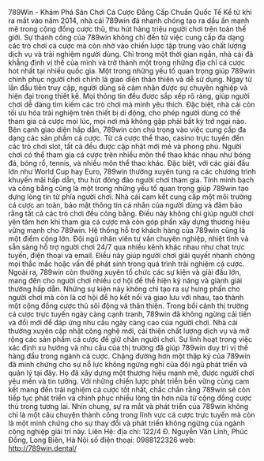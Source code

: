 789Win - Khám Phá Sân Chơi Cá Cược Đẳng Cấp Chuẩn Quốc Tế
Kể từ khi ra mắt vào năm 2014, nhà cái 789win đã nhanh chóng tạo ra dấu ấn mạnh mẽ trong cộng đồng cược thủ, thu hút hàng triệu người chơi trên toàn thế giới. Sự thành công của 789win không chỉ đến từ việc cung cấp đa dạng các trò chơi cá cược mà còn nhờ vào chiến lược tập trung vào chất lượng dịch vụ và trải nghiệm người dùng. Chỉ trong một thời gian ngắn, nhà cái đã khẳng định vị thế của mình và trở thành một trong những địa chỉ cá cược hot nhất tại nhiều quốc gia.
Một trong những yếu tố quan trọng giúp 789win chinh phục người chơi chính là giao diện thân thiện và dễ sử dụng. Ngay từ lần đầu tiên truy cập, người dùng sẽ cảm nhận được sự chuyên nghiệp và hiện đại trong thiết kế. Mọi thông tin đều được sắp xếp rõ ràng, giúp người chơi dễ dàng tìm kiếm các trò chơi mà mình yêu thích. Đặc biệt, nhà cái còn tối ưu hóa trải nghiệm trên thiết bị di động, cho phép người dùng có thể tham gia cá cược mọi lúc, mọi nơi mà không gặp phải bất kỳ trở ngại nào.
Bên cạnh giao diện hấp dẫn, 789win còn chú trọng vào việc cung cấp đa dạng các sản phẩm cá cược. Từ cá cược thể thao, casino trực tuyến đến các trò chơi slot, tất cả đều được cập nhật mới mẻ và phong phú. Người chơi có thể tham gia cá cược trên nhiều môn thể thao khác nhau như bóng đá, bóng rổ, tennis, và nhiều môn thể thao khác. Đặc biệt, với các giải đấu lớn như World Cup hay Euro, 789win thường xuyên tung ra các chương trình khuyến mãi hấp dẫn, thu hút đông đảo người chơi tham gia.
Tính minh bạch và công bằng cũng là một trong những yếu tố quan trọng giúp 789win tạo dựng lòng tin từ phía người chơi. Nhà cái cam kết cung cấp một môi trường cá cược an toàn, bảo mật thông tin cá nhân của người dùng và đảm bảo rằng tất cả các trò chơi đều công bằng. Điều này không chỉ giúp người chơi yên tâm hơn khi tham gia cá cược mà còn góp phần xây dựng thương hiệu vững mạnh cho 789win.
Hệ thống hỗ trợ khách hàng của 789win cũng là một điểm cộng lớn. Đội ngũ nhân viên tư vấn chuyên nghiệp, nhiệt tình và sẵn sàng hỗ trợ người chơi 24/7 qua nhiều kênh khác nhau như chat trực tuyến, điện thoại và email. Điều này giúp người chơi giải quyết nhanh chóng mọi thắc mắc hoặc vấn đề phát sinh trong quá trình trải nghiệm cá cược.
Ngoài ra, 789win còn thường xuyên tổ chức các sự kiện và giải đấu lớn, mang đến cho người chơi nhiều cơ hội để thể hiện kỹ năng và giành giải thưởng hấp dẫn. Những sự kiện này không chỉ tạo ra sự hưng phấn cho người chơi mà còn là cơ hội để họ kết nối và giao lưu với nhau, tạo thành một cộng đồng cược thủ sôi động và thân thiện.
Trong bối cảnh thị trường cá cược trực tuyến ngày càng cạnh tranh, 789win đã không ngừng cải tiến và đổi mới để đáp ứng nhu cầu ngày càng cao của người chơi. Nhà cái thường xuyên cập nhật công nghệ mới, cải thiện chất lượng dịch vụ và mở rộng các sản phẩm cá cược để giữ chân người chơi. Sự linh hoạt trong việc xác định xu hướng và nhu cầu của thị trường đã giúp 789win duy trì vị thế hàng đầu trong ngành cá cược.
Chặng đường hơn một thập kỷ của 789win đã minh chứng cho sự nỗ lực không ngừng nghỉ của đội ngũ phát triển và quản lý tại đây. Họ đã xây dựng một thương hiệu mạnh mẽ, được người chơi yêu mến và tin tưởng. Với những chiến lược phát triển bền vững cùng cam kết mang đến trải nghiệm cá cược tốt nhất, chắc chắn rằng 789win sẽ còn tiếp tục phát triển và chinh phục nhiều lòng tin hơn nữa từ cộng đồng cược thủ trong tương lai.
Nhìn chung, sự ra mắt và phát triển của 789win không chỉ là một câu chuyện thành công trong lĩnh vực cá cược trực tuyến mà còn là một minh chứng cho sự thay đổi và phát triển không ngừng của ngành công nghiệp giải trí này.
Liên Hệ:
địa chỉ: 122/4 Đ. Nguyễn Văn Linh, Phúc Đồng, Long Biên, Hà Nội
số điện thoại: 0988122326
web: http://789win.dental/ 
